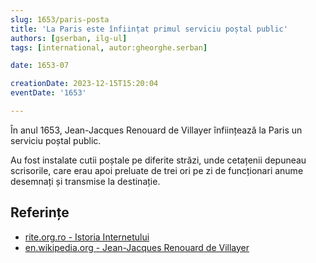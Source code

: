 ```yaml
---
slug: 1653/paris-posta
title: 'La Paris este înființat primul serviciu poștal public'
authors: [gserban, ilg-ul]
tags: [international, autor:gheorghe.serban]

date: 1653-07

creationDate: 2023-12-15T15:20:04
eventDate: '1653'

---
```


În anul 1653, Jean-Jacques Renouard de Villayer înființează la Paris
un serviciu poștal public.

<!-- truncate -->

Au fost instalate cutii poștale pe diferite străzi, unde cetațenii depuneau scrisorile, care erau apoi preluate de trei ori pe zi de funcționari anume desemnați și transmise la destinație.

## Referințe

- [rite.org.ro - Istoria Internetului](https://rite.org.ro/istoria-internetului/)
- [en.wikipedia.org - Jean-Jacques Renouard de Villayer](https://en.wikipedia.org/wiki/Jean-Jacques_Renouard_de_Villayer)
